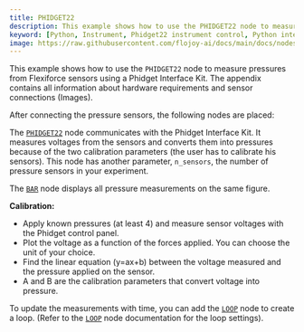 ```yaml
---
title: PHIDGET22
description: This example shows how to use the PHIDGET22 node to measure pressures from Flexiforce sensors using a Phidget Interface Kit.
keyword: [Python, Instrument, Phidget22 instrument control, Python integration with Phidget, Measurement and analysis, Python-based instrument control, Phidget22 integration techniques, Python-based measurement techniques, Enhance measurements with Python, Streamline Phidget usage, Accurate data analysis, Python control of Phidget22]
image: https://raw.githubusercontent.com/flojoy-ai/docs/main/docs/nodes/INSTRUMENTS/PHIDGET/PHIDGET22/examples/EX1/output.jpeg
--- 
```


This example shows how to use the `PHIDGET22` node to measure pressures from Flexiforce sensors using a Phidget Interface Kit. The appendix contains all information about hardware requirements and sensor connections (Images).

After connecting the pressure sensors, the following nodes are placed:

The [`PHIDGET22`](https://github.com/flojoy-io/nodes/blob/main/INSTRUMENTS/PHIDGET/PHIDGET22/PHIDGET22.py) node communicates with the Phidget Interface Kit. It measures voltages from the sensors and converts them into pressures because of the two calibration parameters (the user has to calibrate his sensors). This node has another parameter, `n_sensors`, the number of pressure sensors in your experiment.

The [`BAR`](https://github.com/flojoy-io/nodes/blob/main/VISUALIZERS/PLOTLY/BAR/BAR.py) node displays all pressure measurements on the same figure.

**Calibration:**

- Apply known pressures (at least 4) and measure sensor voltages with the Phidget control panel.
- Plot the voltage as a function of the forces applied. You can choose the unit of your choice.
- Find the linear equation (y=ax+b) between the voltage measured and the pressure applied on the sensor.
- A and B are the calibration parameters that convert voltage into pressure.

To update the measurements with time, you can add the [`LOOP`](https://github.com/flojoy-io/nodes/blob/main/LOGIC_GATES/LOOPS/LOOP/LOOP.py) node to create a loop. (Refer to the [`LOOP`](https://github.com/flojoy-io/nodes/blob/main/LOGIC_GATES/LOOPS/LOOP/LOOP.py) node documentation for the loop settings).
